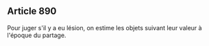 Article 890
----
Pour juger s'il y a eu lésion, on estime les objets suivant leur valeur à
l'époque du partage.
